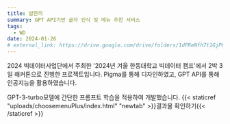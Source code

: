 ```yaml
---
title: 밥한끼
summary: GPT API기반 글자 인식 및 메뉴 추천 서비스
tags:
  - WD
date: 2024-01-26
# external_link: https://drive.google.com/drive/folders/1dFReNfh7t1GjP6GZzBDtSO07G9aLVPiX?usp=drive_link
---
```


2024 빅데이터사업단에서 주최한 '2024년 겨울 한동대학교 빅데이터 캠프'에서 2박 3일 해커톤으로 진행한 프로젝트입니다.
Pigma를 통해 디자인하였고, GPT API를 통해 인공지능을 활용하였습니다.

GPT-3-turbo모델에 간단한 프롬프트 학습을 적용하여 개발했습니다.
{{< staticref "uploads/choosemenuPlus/index.html" "newtab" >}}결과물 확인하기{{< /staticref >}}

